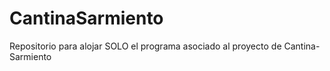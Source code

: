 # CantinaSarmiento
Repositorio para alojar SOLO el programa asociado al proyecto de Cantina-Sarmiento
